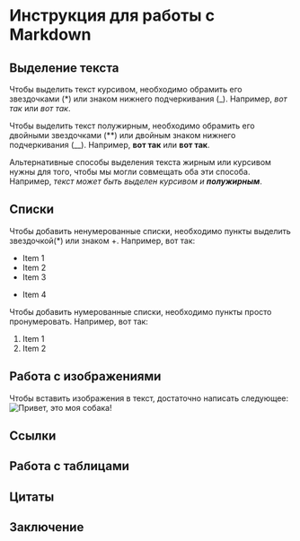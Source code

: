 # Инструкция для работы с Markdown

## Выделение текста

Чтобы выделить текст курсивом, необходимо обрамить его звездочками (*) или знаком нижнего подчеркивания (_). Например, *вот так* или _вот так_.

Чтобы выделить текст полужирным, необходимо обрамить его двойными звездочками (**) или двойным знаком нижнего подчеркивания (__). Например, **вот так** или __вот так__. 

Альтернативные способы выделения текста жирным или курсивом нужны для того, чтобы мы могли совмещать оба эти способа. Например, _текст может быть выделен курсивом и **полужирным**_.

## Списки

Чтобы добавить ненумерованные списки, необходимо пункты выделить звездочкой(*) или знаком +. Например, вот так:
* Item 1
* Item 2
* Item 3
+ Item 4

Чтобы добавить нумерованные списки, необходимо пункты просто пронумеровать. Например, вот так:
1. Item 1
2. Item 2

## Работа с изображениями

Чтобы вставить изображения в текст, достаточно написать следующее:
![Привет, это моя собака!](WP_20161118_003.jpg)

## Ссылки

## Работа с таблицами

## Цитаты

## Заключение